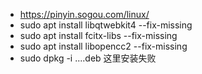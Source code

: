- https://pinyin.sogou.com/linux/
- sudo apt install libqtwebkit4 --fix-missing
- sudo apt install fcitx-libs --fix-missing
- sudo apt install libopencc2 --fix-missing
- sudo dpkg -i ....deb 这里安装失败
